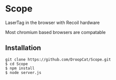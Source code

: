 # Scope
LaserTag in the browser with Recoil hardware

Most chromium based browsers are compatable

## Installation
```
git clone https://github.com/DroopCat/Scope.git
$ cd Scope
$ npm install
$ node server.js
```

